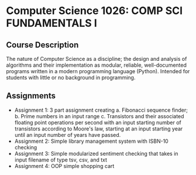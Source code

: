 # Computer Science 1026: COMP SCI FUNDAMENTALS I

## Course Description

The nature of Computer Science as a discipline; the design and analysis of algorithms and their implementation as modular, reliable, well-documented programs written in a modern programming language (Python). Intended for students with little or no background in programming.

## Assignments

- Assignment 1: 3 part assignment creating
a. Fibonacci sequence finder;
b. Prime numbers in an input range
c. Transistors and their associated floating point operations per second with an input starting number of transistors according to Moore's law, starting at an input starting year until an input number of years have passed.
- Assignment 2: Simple library management system with ISBN-10 checking
- Assignment 3: Simple modularized sentiment checking that takes in input filename of type tsv, csv, and txt
- Assignment 4: OOP simple shopping cart


